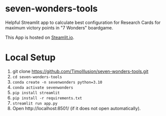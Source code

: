 # seven-wonders-tools

Helpful Streamlit app to calculate best configuration for Research Cards for maximum victory points in "7 Wonders" boardgame.

This App is hosted on [Steamlit.io](https://seven-wonders-tools-4kyrfc3pozzu9qghpa4kne.streamlit.app/).

# Local Setup

1. git clone https://github.com/TimoIllusion/seven-wonders-tools.git
2. `cd seven-wonders-tools`
3. `conda create -n sevenwonders python=3.10`
4. `conda activate sevenwonders`
5. `pip install streamlit`
6. `pip install -r requirements.txt`
7. `streamlit run app.py`
8. Open http://localhost:8501/ (if it does not open automatically).

